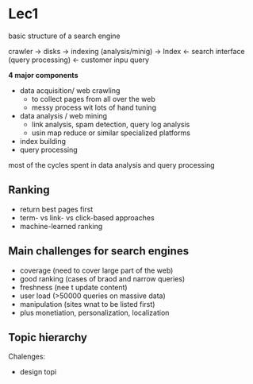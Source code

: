 

# Lec1

basic structure of a search engine

crawler -> disks -> indexing (analysis/minig) -> Index   <- search interface (query processing) <- customer inpu query


**4 major components**
* data acquisition/ web crawling
  * to collect pages from all over the web
  * messy process wit lots of hand tuning
* data analysis / web mining
  * link analysis, spam detection, query log analysis
  * usin map reduce or similar specialized platforms
* index building
* query processing


most of the cycles spent in data analysis and query processing



## Ranking
* return best pages first
* term- vs link- vs click-based approaches
* machine-learned ranking


## Main challenges for search engines

* coverage (need to cover large part of the web)
* good ranking (cases of braod and narrow queries)
* freshness (nee t update content)
* user load (>50000 queries on massive data)
* manipulation (sites wnat to be listed first)
* plus monetiation, personalization, localization

## Topic hierarchy

Chalenges:
* design topi

